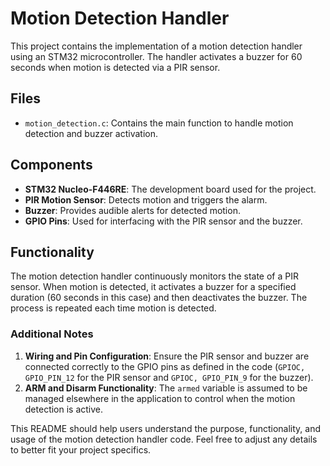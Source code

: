 # Motion Detection Handler

This project contains the implementation of a motion detection handler using an STM32 microcontroller. The handler activates a buzzer for 60 seconds when motion is detected via a PIR sensor.

## Files
- `motion_detection.c`: Contains the main function to handle motion detection and buzzer activation.

## Components
- **STM32 Nucleo-F446RE**: The development board used for the project.
- **PIR Motion Sensor**: Detects motion and triggers the alarm.
- **Buzzer**: Provides audible alerts for detected motion.
- **GPIO Pins**: Used for interfacing with the PIR sensor and the buzzer.

## Functionality
The motion detection handler continuously monitors the state of a PIR sensor. When motion is detected, it activates a buzzer for a specified duration (60 seconds in this case) and then deactivates the buzzer. The process is repeated each time motion is detected.


### Additional Notes
1. **Wiring and Pin Configuration**: Ensure the PIR sensor and buzzer are connected correctly to the GPIO pins as defined in the code (`GPIOC, GPIO_PIN_12` for the PIR sensor and `GPIOC, GPIO_PIN_9` for the buzzer).
2. **ARM and Disarm Functionality**: The `armed` variable is assumed to be managed elsewhere in the application to control when the motion detection is active.

This README should help users understand the purpose, functionality, and usage of the motion detection handler code. Feel free to adjust any details to better fit your project specifics.
